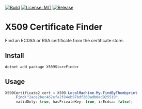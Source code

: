 [![Build](https://github.com/dina-heidar/x509-certificate-finder/actions/workflows/build.yml/badge.svg)](https://github.com/dina-heidar/x509-certificate-finder/actions/workflows/build.yml) [![License: MIT](https://img.shields.io/badge/License-MIT-blue.svg)](https://github.com/dina-heidar/x509-certificate-finder/blob/main/LICENSE) [![Release](https://img.shields.io/github/release/dina-heidar/x509-certificate-finder.svg)](https://github.com/dina-heidar/x509-certificate-finder/releases/latest)


# X509 Certificate Finder

Find an ECDSA or RSA certificate from the certificate store. 

## Install

```
dotnet add package X509StoreFinder
```

## Usage

```csharp
X509Certificate2 cert = X509.LocalMachine.My.FindByThumbprint
    .Find("2ace2bec462efa2f84eb97bdf260adb0ad925519",
     validOnly: true, hasPrivateKey: true, isEcdsa: false);
```
